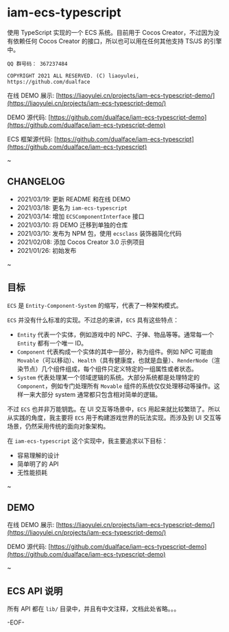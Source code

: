 # iam-ecs-typescript

使用 TypeScript 实现的一个 ECS 系统。目前用于 Cocos Creator，不过因为没有依赖任何 Cocos Creator 的接口，所以也可以用在任何其他支持 TS/JS 的引擎中。

```
QQ 群号码： 367237484
```

```
COPYRIGHT 2021 ALL RESERVED. (C) liaoyulei, https://github.com/dualface
```

在线 DEMO 展示: [https://liaoyulei.cn/projects/iam-ecs-typescript-demo/](https://liaoyulei.cn/projects/iam-ecs-typescript-demo/)

DEMO 源代码: [https://github.com/dualface/iam-ecs-typescript-demo](https://github.com/dualface/iam-ecs-typescript-demo)

ECS 框架源代码: [https://github.com/dualface/iam-ecs-typescript](https://github.com/dualface/iam-ecs-typescript)

~


## CHANGELOG

-   2021/03/19: 更新 README 和在线 DEMO
-   2021/03/18: 更名为 `iam-ecs-typescript`
-   2021/03/14: 增加 `ECSComponentInterface` 接口
-   2021/03/10: 将 DEMO 迁移到单独的仓库
-   2021/03/10: 发布为 NPM 包，使用 `ecsclass` 装饰器简化代码
-   2021/02/08: 添加 Cocos Creator 3.0 示例项目
-   2021/01/26: 初始发布

~


## 目标

`ECS` 是 `Entity-Component-System` 的缩写，代表了一种架构模式。

`ECS` 并没有什么标准的实现。不过总的来讲，`ECS` 具有这些特点：

-   `Entity` 代表一个实体，例如游戏中的 NPC、子弹、物品等等。通常每一个 `Entity` 都有一个唯一 ID。
-   `Component` 代表构成一个实体的其中一部分，称为组件。例如 NPC 可能由 `Movable`（可以移动）、`Health`（具有健康度，也就是血量）、`RenderNode`（渲染节点）几个组件组成，每个组件只定义特定的一组属性或者状态。
-   `System` 代表处理某一个领域逻辑的系统。大部分系统都是处理特定的 `Component`，例如专门处理所有 `Movable` 组件的系统仅仅处理移动等操作。这样一来大部分 system 通常都只包含相对简单的逻辑。

不过 `ECS` 也并非万能钥匙。在 UI 交互等场景中，`ECS` 用起来就比较繁琐了。所以从实践的角度，我主要将 `ECS` 用于构建游戏世界的玩法实现。而涉及到 UI 交互等场景，仍然采用传统的面向对象架构。

在 `iam-ecs-typescript` 这个实现中，我主要追求以下目标：

-   容易理解的设计
-   简单明了的 API
-   无性能损耗

~


## DEMO

在线 DEMO 展示: [https://liaoyulei.cn/projects/iam-ecs-typescript-demo/](https://liaoyulei.cn/projects/iam-ecs-typescript-demo/)

DEMO 源代码: [https://github.com/dualface/iam-ecs-typescript-demo](https://github.com/dualface/iam-ecs-typescript-demo)

~


## ECS API 说明

所有 API 都在 `lib/` 目录中，并且有中文注释，文档此处省略。。。

\-EOF\-
